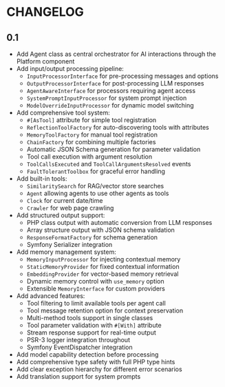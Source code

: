 CHANGELOG
=========

0.1
---

 * Add Agent class as central orchestrator for AI interactions through the Platform component
 * Add input/output processing pipeline:
   - `InputProcessorInterface` for pre-processing messages and options
   - `OutputProcessorInterface` for post-processing LLM responses
   - `AgentAwareInterface` for processors requiring agent access
   - `SystemPromptInputProcessor` for system prompt injection
   - `ModelOverrideInputProcessor` for dynamic model switching
 * Add comprehensive tool system:
   - `#[AsTool]` attribute for simple tool registration
   - `ReflectionToolFactory` for auto-discovering tools with attributes
   - `MemoryToolFactory` for manual tool registration
   - `ChainFactory` for combining multiple factories
   - Automatic JSON Schema generation for parameter validation
   - Tool call execution with argument resolution
   - `ToolCallsExecuted` and `ToolCallArgumentsResolved` events
   - `FaultTolerantToolbox` for graceful error handling
 * Add built-in tools:
   - `SimilaritySearch` for RAG/vector store searches
   - `Agent` allowing agents to use other agents as tools
   - `Clock` for current date/time
   - `Crawler` for web page crawling
 * Add structured output support:
   - PHP class output with automatic conversion from LLM responses
   - Array structure output with JSON schema validation
   - `ResponseFormatFactory` for schema generation
   - Symfony Serializer integration
 * Add memory management system:
   - `MemoryInputProcessor` for injecting contextual memory
   - `StaticMemoryProvider` for fixed contextual information
   - `EmbeddingProvider` for vector-based memory retrieval
   - Dynamic memory control with `use_memory` option
   - Extensible `MemoryInterface` for custom providers
 * Add advanced features:
   - Tool filtering to limit available tools per agent call
   - Tool message retention option for context preservation
   - Multi-method tools support in single classes
   - Tool parameter validation with `#[With]` attribute
   - Stream response support for real-time output
   - PSR-3 logger integration throughout
   - Symfony EventDispatcher integration
 * Add model capability detection before processing
 * Add comprehensive type safety with full PHP type hints
 * Add clear exception hierarchy for different error scenarios
 * Add translation support for system prompts
